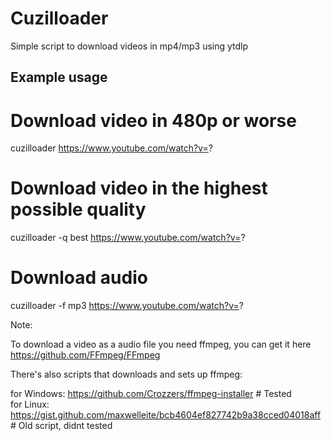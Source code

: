 # Cuzilloader
Simple script to download videos in mp4/mp3 using ytdlp

## Example usage

# Download video in 480p or worse 
cuzilloader https://www.youtube.com/watch?v=? <br />

# Download video in the highest possible quality 
cuzilloader -q best https://www.youtube.com/watch?v=? <br />

# Download audio 
cuzilloader -f mp3 https://www.youtube.com/watch?v=? <br />

Note:

To download a video as a audio file you need ffmpeg, you can get it here https://github.com/FFmpeg/FFmpeg

There's also scripts that downloads and sets up ffmpeg:

for Windows: https://github.com/Crozzers/ffmpeg-installer # Tested <br />
for Linux: https://gist.github.com/maxwelleite/bcb4604ef827742b9a38cced04018aff # Old script, didnt tested
